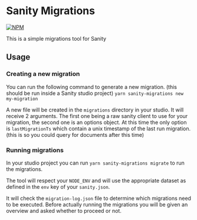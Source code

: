 # Sanity Migrations
[![NPM](https://badge.fury.io/npm/sanity-migrations-tool.svg)](npmjs.com/package/sanity-migrations-tool)

This is a simple migrations tool for Sanity

## Usage
### Creating a new migration
You can run the following command to generate a new migration. (this should be run inside a Sanity studio project)
`yarn sanity-migrations new my-migration`

A new file will be created in the `migrations` directory in your studio. It will receive 2 arguments. The first one being a raw sanity client to use for your migration, the second one is an options object. At this time the only option is `lastMigrationTs` which contain a unix timestamp of the last run migration. (this is so you could query for documents after this time)

### Running migrations
In your studio project you can run `yarn sanity-migrations migrate` to run the migrations.

The tool will respect your `NODE_ENV` and will use the appropriate dataset as defined in the `env` key of your `sanity.json`.

It will check the `migration-log.json` file to determine which migrations need to be executed. Before actually running the migrations you will be given an overview and asked whether to proceed or not.